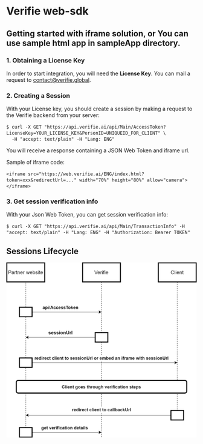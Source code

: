 # Verifie web-sdk

## Getting started with iframe solution, or You can use sample html app in sampleApp directory.


### 1. Obtaining a License Key

In order to start integration, you will need the **License Key**. You can mail a request to contact@verifie.global.


### 2. Creating a Session

With your License key, you should create a session by making a request to the Verifie backend from your server:

```shell
$ curl -X GET "https://api.verifie.ai/api/Main/AccessToken?LicenseKey=YOUR_LICENSE_KEY&PersonID=UNIQUEID_FOR_CLIENT" \
  -H "accept: text/plain" -H "Lang: ENG"

```
You will receive a response containing a JSON Web Token and iframe url.

Sample of iframe code:

```shell
<iframe src="https://web.verifie.ai/ENG/index.html?token=xxx&redirectUrl=..." width="70%" height="80%" allow="camera"></iframe>
```

### 3. Get session verification info

With your Json Web Token, you can get session verification info:

```shell
$ curl -X GET "https://api.verifie.ai/api/Main/TransactionInfo" -H "accept: text/plain" -H "Lang: ENG" -H "Authorization: Bearer TOKEN"
```


## Sessions Lifecycle

![flow](https://github.com/verifie-global/web-sdk/blob/master/flow.png?raw=true)
